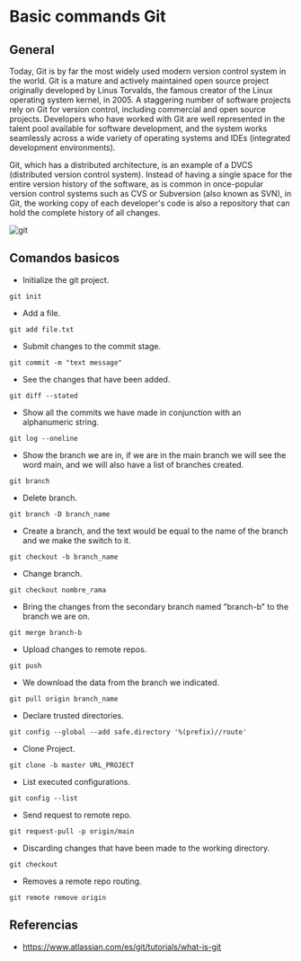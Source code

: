 # Basic commands Git

## General

Today, Git is by far the most widely used modern version control system in the world. Git is a mature and actively maintained open source project originally developed by Linus Torvalds, the famous creator of the Linux operating system kernel, in 2005. A staggering number of software projects rely on Git for version control, including commercial and open source projects. Developers who have worked with Git are well represented in the talent pool available for software development, and the system works seamlessly across a wide variety of operating systems and IDEs (integrated development environments).

Git, which has a distributed architecture, is an example of a DVCS (distributed version control system). Instead of having a single space for the entire version history of the software, as is common in once-popular version control systems such as CVS or Subversion (also known as SVN), in Git, the working copy of each developer's code is also a repository that can hold the complete history of all changes.

![git](https://github.com/dimasx010/knowledge/assets/105082657/f30bcef5-e86f-47a1-9eed-c032c0672a39)

## Comandos basicos

-  Initialize the git project. 
```git
git init
```
-  Add a file. 
```git
git add file.txt
```
-  Submit changes to the commit stage. 
```git
git commit -m "text message"
```
-  See the changes that have been added. 
```git
git diff --stated
```
-  Show all the commits we have made in conjunction with an alphanumeric string. 
```git
git log --oneline 
```
-  Show the branch we are in, if we are in the main branch we will see the word main, and we will also have a list of branches created. 
```git
git branch 
```
-  Delete branch. 
```git
git branch -D branch_name
```
-  Create a branch, and the text would be equal to the name of the branch and we make the switch to it. 
```git
git checkout -b branch_name
```
-  Change branch. 
```git
git checkout nombre_rama
```
-  Bring the changes from the secondary branch named "branch-b" to the branch we are on. 
```git
git merge branch-b
```
-  Upload changes to remote repos. 
```git
git push
```
-  We download the data from the branch we indicated. 
```git
git pull origin branch_name
```
-  Declare trusted directories. 
```git
git config --global --add safe.directory '%(prefix)//route'
```
-  Clone Project. 
```git
git clone -b master URL_PROJECT
```
-  List executed configurations. 
```git
git config --list
```
-  Send request to remote repo. 
```git
git request-pull -p origin/main
```
-  Discarding changes that have been made to the working directory. 
```git
git checkout
```
-  Removes a remote repo routing. 
```git
git remote remove origin
```

## Referencias
- https://www.atlassian.com/es/git/tutorials/what-is-git
